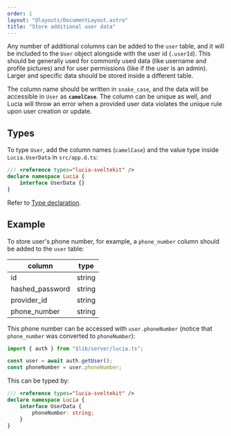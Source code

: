 ```yaml
---
order: 1
layout: "@layouts/DocumentLayout.astro"
title: "Store additional user data"
---
```


Any number of additional columns can be added to the `user` table, and it will be included to the `User` object alongside with the user id (`.userId`). This should be generally used for commonly used data (like username and profile pictures) and for user permissions (like if the user is an admin). Larger and specific data should be stored inside a different table.

The column name should be written in `snake_case`, and the data will be accessible in `User` as **`camelCase`**. The column can be unique as well, and Lucia will throw an error when a provided user data violates the unique rule upon user creation or update.

## Types

To type `User`, add the column names (`camelCase`) and the value type inside `Lucia.UserData` in `src/app.d.ts`:

```ts
/// <reference types="lucia-sveltekit" />
declare namespace Lucia {
    interface UserData {}
}
```

Refer to [Type declaration](/reference/types/type-declaration).

## Example

To store user's phone number, for example, a `phone_number` column should be added to the `user` table:

| column          | type   |
| --------------- | ------ |
| id              | string |
| hashed_password | string |
| provider_id     | string |
| phone_number    | string |

This phone number can be accessed with `user.phoneNumber` (notice that `phone_number` was converted to `phoneNumber`):

```ts
import { auth } from "$lib/server/lucia.ts";

const user = await auth.getUser();
const phoneNumber = user.phoneNumber;
```

This can be typed by:

```ts
/// <reference types="lucia-sveltekit" />
declare namespace Lucia {
    interface UserData {
        phoneNumber: string;
    }
}
```
